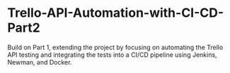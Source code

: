 # Trello-API-Automation-with-CI-CD-Part2
Build on Part 1, extending the project by focusing on automating the Trello API testing and integrating the tests into a CI/CD pipeline using Jenkins, Newman, and Docker.
